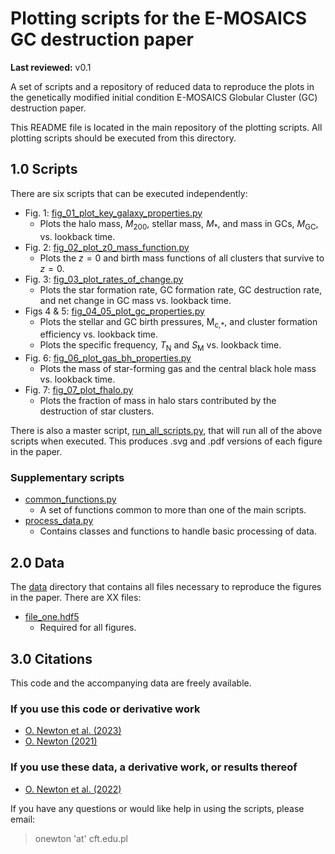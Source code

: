 # Plotting scripts for the E-MOSAICS GC destruction paper

**Last reviewed:** v0.1

A set of scripts and a repository of reduced data to reproduce the plots in the
genetically modified initial condition E-MOSAICS Globular Cluster (GC)
destruction paper.

This README file is located in the main repository of the plotting scripts.
All plotting scripts should be executed from this directory.

## 1.0 Scripts

There are six scripts that can be executed independently:

* Fig. 1: [fig_01_plot_key_galaxy_properties.py](/fig_01_plot_key_galaxy_properties.py)
  * Plots the halo mass, <i>M</i><sub>200</sub>,
  stellar mass, <i>M</i><sub>*</sub>, and
  mass in GCs, <i>M</i><sub>GC</sub>,
  vs. lookback time.
* Fig. 2: [fig_02_plot_z0_mass_function.py](/fig_02_plot_z0_mass_function.py)
  * Plots the $z=0$ and birth mass functions of all clusters that survive to
  $z=0$.
* Fig. 3: [fig_03_plot_rates_of_change.py](/fig_03_plot_rates_of_change.py)
  * Plots the star formation rate, GC formation rate, GC destruction rate, and
  net change in GC mass vs. lookback time.
* Figs 4 & 5: [fig_04_05_plot_gc_properties.py](/fig_04_05_plot_gc_properties.py)
  * Plots the stellar and GC birth pressures, M<sub>c,*</sub>, and cluster
  formation efficiency vs. lookback time.
  * Plots the specific frequency, <i>T</i><sub>N</sub> and <i>S</i><sub>M</sub>
  vs. lookback time.
* Fig. 6: [fig_06_plot_gas_bh_properties.py](/fig_06_plot_gas_bh_properties.py)
  * Plots the mass of star-forming gas and the central black hole mass vs.
  lookback time.
* Fig. 7: [fig_07_plot_fhalo.py](/fig_07_plot_fhalo.py)
  * Plots the fraction of mass in halo stars contributed by the destruction of
  star clusters.

There is also a master script, [run_all_scripts.py](/run_all_scripts.py),
that will run all of the above scripts when executed. This produces .svg
and .pdf versions of each figure in the paper.

### Supplementary scripts
* [common_functions.py](/common_functions.py)
  * A set of functions common to more than one of the main scripts.
* [process_data.py](/process_data.py)
  * Contains classes and functions to handle basic processing of data.

## 2.0 Data

The [data](/data) directory that contains all files necessary to reproduce the
figures in the paper. There are XX files:

* [file_one.hdf5](/data/file_one.hdf5)
  * Required for all figures.
<!-- * [17_11_z0_data.hdf5](/data/17_11_z0_data.hdf5)
  * Required for Figs. 2&ndash;4, 6 and A1.
* [ludlow2014_logc_vs_logm200h.csv](/data/ludlow2014_logc_vs_logm200h.csv)
  * Required for Figs. 4 \& A1.
* [halo_positions.hdf5](/data/halo_positions.hdf5)
  * Only required for Fig. 5.
* [gammaldi_2021_data.hdf5](/data/gammaldi_2021_data.hdf5)
  * Only required for Fig. 6. -->

## 3.0 Citations

This code and the accompanying data are freely available.

### If you use this code or derivative work

* [O. Newton et al. (2023)](DOI)
* [O. Newton (2021)](https://doi.org/10.5281/zenodo.4708338)

### If you use these data, a derivative work, or results thereof

* [O. Newton et al. (2022)](https://doi.org/10.1093/mnras/stac1316)

If you have any questions or would like help in using the scripts, please
email:
> onewton 'at' cft.edu.pl
